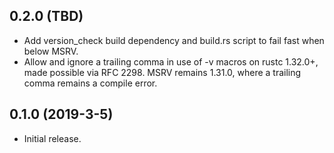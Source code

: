 ## 0.2.0 (TBD)
* Add version_check build dependency and build.rs script to fail fast
  when below MSRV.
* Allow and ignore a trailing comma in use of -v macros on rustc
  1.32.0+, made possible via RFC 2298. MSRV remains 1.31.0, where a
  trailing comma remains a compile error.

## 0.1.0 (2019-3-5)
* Initial release.
